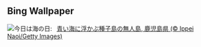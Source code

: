 ## Bing Wallpaper
![](https://www.bing.com/th?id=OHR.MarineDay2025_JA-JP8195760967_UHD.jpg&w=1000)今日は海の日:&nbsp;&ensp;[青い海に浮かぶ種子島の無人島, 鹿児島県 (© Ippei Naoi/Getty Images)](https://www.bing.com/th?id=OHR.MarineDay2025_JA-JP8195760967_UHD.jpg)
<br><br/>
